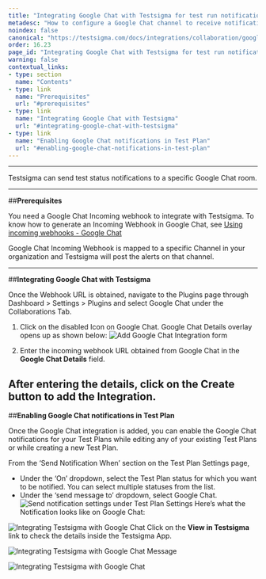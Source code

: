 ```yaml
---
title: "Integrating Google Chat with Testsigma for test run notifications"
metadesc: "How to configure a Google Chat channel to receive notifications about Test Results in real-time from Testsigma"
noindex: false
canonical: "https://testsigma.com/docs/integrations/collaboration/google-chat/"
order: 16.23
page_id: "Integrating Google Chat with Testsigma for test run notifications"
warning: false
contextual_links:
- type: section
  name: "Contents"
- type: link
  name: "Prerequisites"
  url: "#prerequisites"
- type: link
  name: "Integrating Google Chat with Testsigma"
  url: "#integrating-google-chat-with-testsigma"
- type: link
  name: "Enabling Google Chat notifications in Test Plan"
  url: "#enabling-google-chat-notifications-in-test-plan"
---
```


---

Testsigma can send test status notifications to a specific Google Chat room.

---
##**Prerequisites**

You need a Google Chat Incoming webhook to integrate with Testsigma. To know how to generate an Incoming Webhook in Google Chat, see [Using incoming webhooks - Google Chat](https://developers.google.com/chat/how-tos/webhooks)

Google Chat Incoming Webhook is mapped to a specific Channel in your organization and Testsigma will post the alerts on that channel.

---
##**Integrating Google Chat with Testsigma**

Once the Webhook URL is obtained, navigate to the Plugins page through Dashboard > Settings > Plugins and select Google Chat under the Collaborations Tab.

   1. Click on the disabled Icon on Google Chat. Google Chat Details overlay opens up as shown below:
   ![Add Google Chat Integration form](https://docs.testsigma.com/images/google-chat/plugins-collaboration-google-chat-integration-form.png)

   2. Enter the incoming webhook URL obtained from Google Chat in the **Google Chat Details** field.<br>

 After entering the details, click on the Create button to add the Integration.
---
##**Enabling Google Chat notifications in Test Plan**

Once the Google Chat integration is added, you can enable the Google Chat notifications for your Test Plans while editing any of your existing Test Plans or while creating a new Test Plan.

From the ‘Send Notification When’ section on the Test Plan Settings page,<br>
  * Under the ‘On’ dropdown, select the Test Plan status for which you want to be notified. You can select multiple statuses from the list.
  * Under the ‘send message to’ dropdown, select Google Chat.
  ![Send notification settings under Test Plan Settings](https://docs.testsigma.com/images/google-chat/create-edit-test-plan-send-notification-when.png)
 Here’s what the Notification looks like on Google Chat:

 ![Integrating Testsigma with Google Chat](https://docs.testsigma.com/images/google-chat/google-chat-testsigma-notifications.png)
 Click on the **View in Testsigma** link to check the details inside the Testsigma App.  

![Integrating Testsigma with Google Chat Message](https://docs.testsigma.com/images/google-chat/google-chat-testsigma-integration-message.gif)

![Integrating Testsigma with Google Chat](https://docs.testsigma.com/images/google-chat/google-chat-testsigma-integration.gif)
